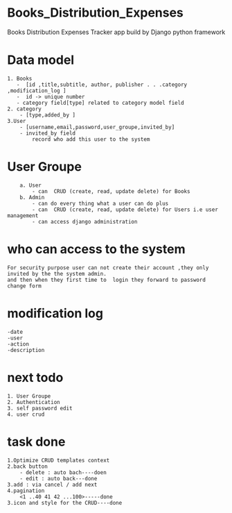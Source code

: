 # Books_Distribution_Expenses

Books Distribution Expenses Tracker app build by Django python framework

# Data model

    1. Books
       -  [id ,title,subtitle, author, publisher . . .category ,modification_log ]
       -  id -> unique number
       - category field[type] related to category model field
    2. category
        - [type,added_by ]
    3.User
        - [username,email,password,user_groupe,invited_by]
        - invited_by field
            record who add this user to the system

# User Groupe

        a. User
            - can  CRUD (create, read, update delete) for Books
        b. Admin
            - can do every thing what a user can do plus
            - can  CRUD (create, read, update delete) for Users i.e user management
            - can access django administration

# who can access to the system

    For security purpose user can not create their account ,they only invited by the the system admin.
    and then when they first time to  login they forward to password change form

# modification log

    -date
    -user
    -action
    -description

# next todo

    1. User Groupe
    2. Authentication
    3. self password edit
    4. user crud

# task done

    1.Optimize CRUD templates context
    2.back button
        - delete : auto bach----doen
        - edit : auto back---done
    3.add : via cancel / add next
    4.pagination
        <1 ..40 41 42 ...100>-----done
    3.icon and style for the CRUD----done
